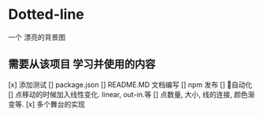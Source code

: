 # Dotted-line
一个 漂亮的背景图

## 需要从该项目 学习并使用的内容
[x] 添加测试
[] package.json
[] README.MD 文档编写
[] npm 发布
[] 自动化
[] 点移动的时候加入线性变化. linear, out-in.等
[] 点数量, 大小, 线的连接, 颜色渐变等.
[x] 多个舞台的实现